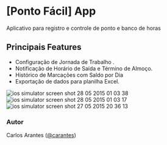 # [Ponto Fácil] App #
Aplicativo para registro e controle de ponto e banco de horas

## Principais Features
* Configuração de Jornada de Trabalho .
* Notificação de Horário de Saída e Término de Almoço.
* Histórico de Marcações com Saldo por Dia
* Exportação de dados para planilha Excel.

![ios simulator screen shot 28 05 2015 01 03 38](https://cloud.githubusercontent.com/assets/1878740/7852525/45351104-04d5-11e5-9894-2e38600cc6cf.png)
![ios simulator screen shot 28 05 2015 01 03 17](https://cloud.githubusercontent.com/assets/1878740/7852524/4534d428-04d5-11e5-89b3-c83897b6d211.png)
![ios simulator screen shot 27 05 2015 20 36 13](https://cloud.githubusercontent.com/assets/1878740/7852526/453732f4-04d5-11e5-91ce-3598aa30b3a3.png)


### Autor

Carlos Arantes ([@carantes](http://twitter.com/carantes))
